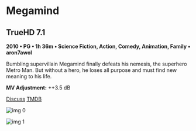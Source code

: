 # Megamind

## TrueHD 7.1

**2010 • PG • 1h 36m • Science Fiction, Action, Comedy, Animation, Family • aron7awol**

Bumbling supervillain Megamind finally defeats his nemesis, the superhero Metro Man. But without a hero, he loses all purpose and must find new meaning to his life.

**MV Adjustment:** ++3.5 dB

[Discuss](https://www.avsforum.com/threads/bass-eq-for-filtered-movies.2995212/post-57663478)  [TMDB](38055)

![img 0](https://i.imgur.com/mkxs47O.jpg)

![img 1](https://i.imgur.com/B9KIG23.jpg)

